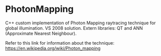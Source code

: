 # PhotonMapping

C++ custom implementation of Photon Mapping raytracing technique for global illumination. VS 2008 solution.
Extern libraries: QT and ANN (Approximate Nearest Neighbour).

Refer to this link for information about the technique: https://en.wikipedia.org/wiki/Photon_mapping
